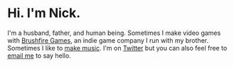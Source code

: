 # Hi. I'm Nick.

I'm a husband, father, and human being. Sometimes I make video games with [Brushfire Games](https://brushfire.games), an indie game company I run with my brother. Sometimes I like to [make music](https://soundcloud.com/nickgravelyn). I'm on [Twitter](https://twitter.com/nickgravelyn) but you can also feel free to [email me](mailto:hello@nickgravelyn.com) to say hello.
